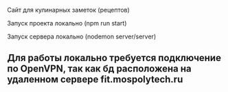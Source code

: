 Сайт для кулинарных заметок (рецептов)

Запуск проекта локально (npm run start)

Запуск сервера локально (nodemon server/server)

## Для работы локально требуется подключение по OpenVPN, так как бд расположена на удаленном сервере fit.mospolytech.ru
